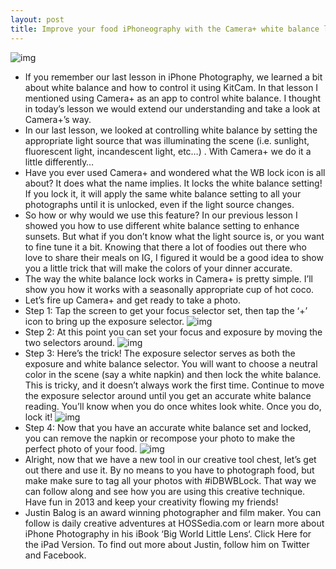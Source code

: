 ```yaml
---
layout: post
title: Improve your food iPhoneography with the Camera+ white balance lock
---
```

![img](http://media.idownloadblog.com/wp-content/uploads/2012/06/iPhone-Photography-Series.jpg)
* If you remember our last lesson in iPhone Photography, we learned a bit about white balance and how to control it using KitCam. In that lesson I mentioned using Camera+ as an app to control white balance. I thought in today’s lesson we would extend our understanding and take a look at Camera+’s way.
* In our last lesson, we looked at controlling white balance by setting the appropriate light source that was illuminating the scene (i.e. sunlight, fluorescent light, incandescent light, etc…) . With Camera+ we do it a little differently…
* Have you ever used Camera+ and wondered what the WB lock icon is all about? It does what the name implies. It locks the white balance setting! If you lock it, it will apply the same white balance setting to all your photographs until it is unlocked, even if the light source changes.
* So how or why would we use this feature? In our previous lesson I showed you how to use different white balance setting to enhance sunsets. But what if you don’t know what the light source is, or you want to fine tune it a bit. Knowing that there a lot of foodies out there who love to share their meals on IG, I figured it would be a good idea to show you a little trick that will make the colors of your dinner accurate.
* The way the white balance lock works in Camera+ is pretty simple. I’ll show you how it works with a seasonally appropriate cup of hot coco.
* Let’s fire up Camera+ and get ready to take a photo.
* Step 1: Tap the screen to get your focus selector set, then tap the ‘+’ icon to bring up the exposure selector.
![img](http://www.hossedia.com/wp-content/uploads/IMG_0184.jpg)
* Step 2: At this point you can set your focus and exposure by moving the two selectors around.
![img](http://www.hossedia.com/wp-content/uploads/IMG_0187.jpg)
* Step 3: Here’s the trick! The exposure selector serves as both the exposure and white balance selector. You will want to choose a neutral color in the scene (say a white napkin) and then lock the white balance. This is tricky, and it doesn’t always work the first time. Continue to move the exposure selector around until you get an accurate white balance reading. You’ll know when you do once whites look white. Once you do, lock it!
![img](http://www.hossedia.com/wp-content/uploads/IMG_01881.jpg)
* Step 4: Now that you have an accurate white balance set and locked, you can remove the napkin or recompose your photo to make the perfect photo of your food.
![img](http://www.hossedia.com/wp-content/uploads/IMG_0189.jpg)
* Alright, now that we have a new tool in our creative tool chest, let’s get out there and use it. By no means to you have to photograph food, but make make sure to tag all your photos with #iDBWBLock. That way we can follow along and see how you are using this creative technique. Have fun in 2013 and keep your creativity flowing my friends!
* Justin Balog is an award winning photographer and film maker. You can follow is daily creative adventures at HOSSedia.com or learn more about iPhone Photography in his iBook ‘Big World Little Lens‘. Click Here for the iPad Version. To find out more about Justin, follow him on Twitter and Facebook.

